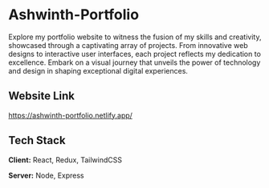 
# Ashwinth-Portfolio

Explore my portfolio website to witness the fusion of my skills and creativity, showcased through a captivating array of projects. From innovative web designs to interactive user interfaces, each project reflects my dedication to excellence. Embark on a visual journey that unveils the power of technology and design in shaping exceptional digital experiences.


## Website Link 
https://ashwinth-portfolio.netlify.app/


## Tech Stack

**Client:** React, Redux, TailwindCSS

**Server:** Node, Express

